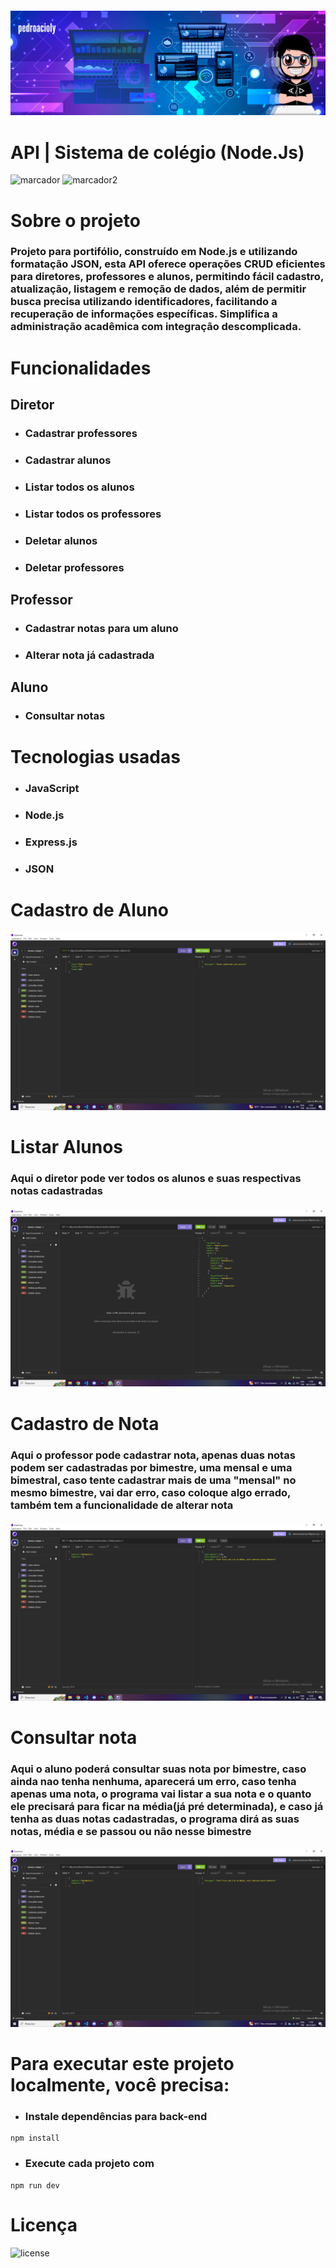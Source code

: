 ##### ![](./assets/pedroacioly.png)

# API | Sistema de colégio (Node.Js)

![marcador](https://img.shields.io/github/languages/top/pedroacioly27/sistema-colegio)  ![marcador2](https://img.shields.io/github/repo-size/pedroacioly27/sistema-colegio
)

# Sobre o projeto

### Projeto para portifólio, construído em Node.js e utilizando formatação JSON, esta API oferece operações CRUD eficientes para diretores, professores e alunos, permitindo fácil cadastro, atualização, listagem e remoção de dados, além de permitir busca precisa utilizando identificadores, facilitando a recuperação de informações específicas. Simplifica a administração acadêmica com integração descomplicada.

# Funcionalidades

## Diretor
- ### Cadastrar professores
- ### Cadastrar alunos
- ### Listar todos os alunos
- ### Listar todos os professores
- ### Deletar alunos
- ### Deletar professores
## Professor
- ### Cadastrar notas para um aluno
- ### Alterar nota já cadastrada
## Aluno
- ### Consultar notas

# Tecnologias usadas
- ### JavaScript
- ### Node.js
- ### Express.js
- ### JSON

# Cadastro de Aluno
##### ![](./assets/cadastroAluno.png)

# Listar Alunos
### Aqui o diretor pode ver todos os alunos e suas respectivas notas cadastradas
##### ![](./assets/listarAlunos.png)

# Cadastro de Nota
### Aqui o professor pode cadastrar nota, apenas duas notas podem ser cadastradas por bimestre, uma mensal e uma bimestral, caso tente cadastrar mais de uma "mensal" no mesmo bimestre, vai dar erro, caso coloque algo errado, também tem a funcionalidade de alterar nota
##### ![](./assets/cadastrarNota.png)

# Consultar nota
### Aqui o aluno poderá consultar suas nota por bimestre, caso ainda nao tenha nenhuma, aparecerá um erro, caso tenha apenas uma nota, o programa vai listar a sua nota e o quanto ele precisará para ficar na média(já pré determinada), e caso já tenha as duas notas cadastradas, o programa dirá as suas notas, média e se passou ou não nesse bimestre
##### ![](./assets/consultarNota.png)



# Para executar este projeto localmente, você precisa:

- ### Instale dependências para back-end
```shell
npm install
```
- ### Execute cada projeto com
```shell
npm run dev
```
# Licença
![license](https://img.shields.io/github/license/pedroacioly27/sistema-colegio
)